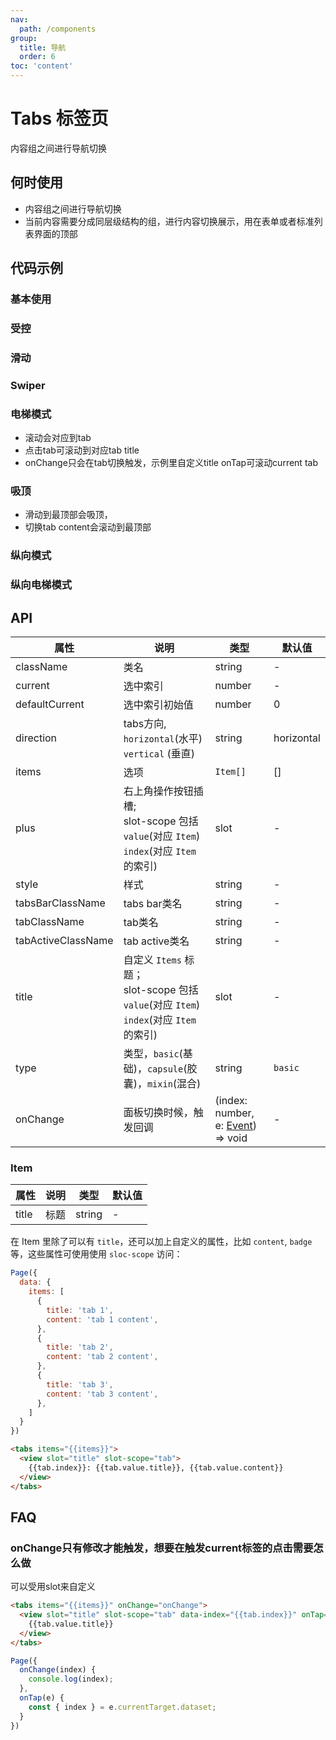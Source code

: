 ```yaml
---
nav:
  path: /components
group:
  title: 导航
  order: 6
toc: 'content'
---
```

# Tabs 标签页
内容组之间进行导航切换
## 何时使用
- 内容组之间进行导航切换
- 当前内容需要分成同层级结构的组，进行内容切换展示，用在表单或者标准列表界面的顶部


## 代码示例
### 基本使用
<code src='pages/Tabs/index'></code>

### 受控
<code src='pages/TabsControl/index'></code>

### 滑动
<code src='pages/TabsScroll/index'></code>

### Swiper
<code src='pages/TabsSwiper/index'></code>

### 电梯模式

- 滚动会对应到tab
- 点击tab可滚动到对应tab title
- onChange只会在tab切换触发，示例里自定义title onTap可滚动current tab

<code src='pages/TabsElevator/index'></code>


### 吸顶

- 滑动到最顶部会吸顶，
- 切换tab content会滚动到最顶部

<code src='pages/TabsSticky/index'></code>



### 纵向模式
<code src='pages/TabsVertical/index'></code>

### 纵向电梯模式
<code src='pages/TabsVerticalElevator/index'></code>

## API
| 属性 | 说明 | 类型 | 默认值 |
| -----|-----|-----|-----|
| className | 类名| string | - |
| current | 选中索引 | number | - |
| defaultCurrent | 选中索引初始值 | number | 0 |
| direction | tabs方向, `horizontal`(水平) `vertical` (垂直) | string | horizontal |
| items | 选项 | `Item[]` | [] |
| plus | 右上角操作按钮插槽; <br /> slot-scope 包括 `value`(对应 `Item`) `index`(对应 `Item` 的索引) | slot | - |
| style | 样式| string | - |
| tabsBarClassName | tabs bar类名 | string | - |
| tabClassName | tab类名 | string | - |
| tabActiveClassName | tab active类名 | string | - |
| title | 自定义 `Items` 标题；<br /> slot-scope 包括 `value`(对应 `Item`) `index`(对应 `Item` 的索引) | slot | - |
| type | 类型，`basic`(基础)，`capsule`(胶囊)，`mixin`(混合) | string | `basic` |
| onChange | 面板切换时候，触发回调 | (index: number, e: [Event](https://opendocs.alipay.com/mini/framework/event-object)) => void| - |

### Item
| 属性 | 说明 | 类型 | 默认值 |
| -----|-----|-----|-----|
| title | 标题 | string | - |

在 Item 里除了可以有 `title`，还可以加上自定义的属性，比如 `content`, `badge` 等，这些属性可使用使用 `sloc-scope` 访问：


```js
Page({
  data: {
    items: [
      {
        title: 'tab 1',
        content: 'tab 1 content',
      },
      {
        title: 'tab 2',
        content: 'tab 2 content',
      },
      {
        title: 'tab 3',
        content: 'tab 3 content',
      },
    ]
  }
})
```

```html
<tabs items="{{items}}">
  <view slot="title" slot-scope="tab">
    {{tab.index}}: {{tab.value.title}}, {{tab.value.content}}
  </view>
</tabs>
```

## FAQ
### onChange只有修改才能触发，想要在触发current标签的点击需要怎么做
可以受用slot来自定义
```html
<tabs items="{{items}}" onChange="onChange">
  <view slot="title" slot-scope="tab" data-index="{{tab.index}}" onTap="onTap">
    {{tab.value.title}}
  </view>
</tabs>
```

```js
Page({
  onChange(index) {
    console.log(index);
  },
  onTap(e) {
    const { index } = e.currentTarget.dataset;
  }
})
```